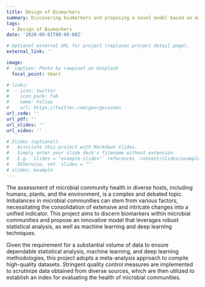 ```yaml
---
title: Design of Biomarkers
summary: Discovering biomarkers and proposing a novel model based on machine learning and deep learning
tags:
  - Design of Biomarkers
date: '2020-09-01T00:00:00Z'

# Optional external URL for project (replaces project detail page).
external_link: ''

image:
#  caption: Photo by rawpixel on Unsplash
  focal_point: Smart

# links:
#  - icon: twitter
#    icon_pack: fab
#    name: Follow
#    url: https://twitter.com/georgecushen
url_code: ''
url_pdf: ''
url_slides: ''
url_video: ''

# Slides (optional).
#   Associate this project with Markdown slides.
#   Simply enter your slide deck's filename without extension.
#   E.g. `slides = "example-slides"` references `content/slides/example-slides.md`.
#   Otherwise, set `slides = ""`.
# slides: example
---
```


The assessment of microbial community health in diverse hosts, including humans, plants, and the environment, is a complex and debated topic. Imbalances in microbial communities can stem from various factors, necessitating the consolidation of extensive and intricate changes into a unified indicator. This project aims to discern biomarkers within microbial communities and propose an innovative model that leverages robust statistical analysis, as well as machine learning and deep learning techniques.

Given the requirement for a substantial volume of data to ensure dependable statistical analysis, machine learning, and deep learning methodologies, this project adopts a meta-analysis approach to compile high-quality datasets. Stringent quality control measures are implemented to scrutinize data obtained from diverse sources, which are then utilized to establish an index for evaluating the health of microbial communities.
